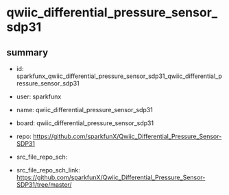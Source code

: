 # qwiic_differential_pressure_sensor_sdp31
 
## summary 
* id: sparkfunx_qwiic_differential_pressure_sensor_sdp31_qwiic_differential_pressure_sensor_sdp31
* user: sparkfunx
* name: qwiic_differential_pressure_sensor_sdp31
* board: qwiic_differential_pressure_sensor_sdp31
* repo: https://github.com/sparkfunX/Qwiic_Differential_Pressure_Sensor-SDP31



* src_file_repo_sch: 
* src_file_repo_sch_link: https://github.com/sparkfunX/Qwiic_Differential_Pressure_Sensor-SDP31/tree/master/






